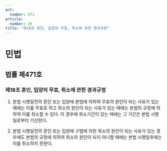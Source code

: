 ```yaml
---
act:
  number: 471
article:
  number: 18
title: "제18조 혼인, 입양의 무효, 취소에 관한 경과규정"
---
```

# 민법

## 법률 제471호

### 제18조 혼인, 입양의 무효, 취소에 관한 경과규정

1. 본법 시행일전의 혼인 또는 입양에 본법에 의하여 무효의 원인이 되는 사유가 있는 때에는 이를 무효로 하고 취소의 원인이 되는 사유가 있는 때에는 본법의 규정에 의하여 이를 취소할 수 있다. 이 경우에 취소기간이 있는 때에는 그 기간은 본법 시행일로부터 기산한다.

2. 본법 시행일전의 혼인 또는 입양에 구법에 의한 취소의 원인이 되는 사유가 있는 경우에도 본법의 규정에 의하여 취소의 원인이 되지 아니할 때에는 본법 시행일후에는 이를 취소하지 못한다.
